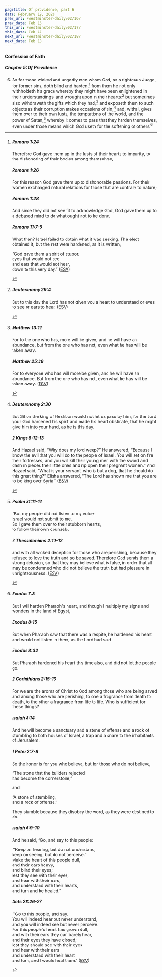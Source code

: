 ```yaml
---
pagetitle: Of providence, part 6
date: February 19, 2020
prev_url: /westminster-daily/02/16/
prev_date: Feb 16
this_url: /westminster-daily/02/17/
this_date: Feb 17
next_url: /westminster-daily/02/18/
next_date: Feb 18
---
```


#### Confession of Faith

##### Chapter 5: Of Providence

6. As for those wicked and ungodly men whom God, as a righteous Judge, for former sins, doth blind and harden,[^fnref:wcf1] from them he not only withholdeth his grace whereby they might have been enlightened in their understandings, and wrought upon in their hearts;[^fnref:wcf2] but sometimes also withdraweth the gifts which they had,[^fnref:wcf3] and exposeth them to such objects as their corruption makes occasions of sin;[^fnref:wcf4] and, withal, gives them over to their own lusts, the temptations of the world, and the power of Satan,[^fnref:wcf5] whereby it comes to pass that they harden themselves, even under those means which God useth for the softening of others.[^fnref:wcf6]

[^fnref:wcf1]: <div class="esv"><h5>Romans 1:24</h5> <div class="esv-text"><p id="p45001024.01-1">Therefore God gave them up in the lusts of their hearts to impurity, to the dishonoring of their bodies among themselves,</p> </div><h5>Romans 1:26</h5> <div class="esv-text"><p id="p45001026.01-2">For this reason God gave them up to dishonorable passions. For their women exchanged natural relations for those that are contrary to nature;</p> </div><h5>Romans 1:28</h5> <div class="esv-text"><p id="p45001028.01-3">And since they did not see fit to acknowledge God, God gave them up to a debased mind to do what ought not to be done.</p> </div><h5>Romans 11:7-8</h5> <div class="esv-text"><p id="p45011007.01-4">What then? Israel failed to obtain what it was seeking. The elect obtained it, but the rest were hardened, as it is written,</p> <div class="block-indent"> <p class="line-group" id="p45011008.05-4">&#8220;God gave them a spirit of stupor,<br /> <span class="indent"></span>eyes that would not see<br /> <span class="indent"></span>and ears that would not hear,<br /> down to this very day.&#8221;  (<a href="http://www.esv.org" class="copyright">ESV</a>)</p> </div> </div> </div>

[^fnref:wcf2]: <div class="esv"><h5>Deuteronomy 29:4</h5> <div class="esv-text"><p id="p05029004.01-1">But to this day the <span class="small-caps">Lord</span> has not given you a heart to understand or eyes to see or ears to hear.  (<a href="http://www.esv.org" class="copyright">ESV</a>)</p> </div> </div>

[^fnref:wcf3]: <div class="esv"><h5>Matthew 13:12</h5> <div class="esv-text"><p id="p40013012.01-1"><span class="woc">For to the one who has, more will be given, and he will have an abundance, but from the one who has not, even what he has will be taken away.</span></p> </div><h5>Matthew 25:29</h5> <div class="esv-text"><p id="p40025029.01-2"><span class="woc">For to everyone who has will more be given, and he will have an abundance. But from the one who has not, even what he has will be taken away.</span>  (<a href="http://www.esv.org" class="copyright">ESV</a>)</p> </div> </div>

[^fnref:wcf4]: <div class="esv"><h5>Deuteronomy 2:30</h5> <div class="esv-text"><p id="p05002030.01-1">But Sihon the king of Heshbon would not let us pass by him, for the <span class="small-caps">Lord</span> your God hardened his spirit and made his heart obstinate, that he might give him into your hand, as he is this day.</p> </div><h5>2 Kings 8:12-13</h5> <div class="esv-text"><p id="p12008012.01-2">And Hazael said, &#8220;Why does my lord weep?&#8221; He answered, &#8220;Because I know the evil that you will do to the people of Israel. You will set on fire their fortresses, and you will kill their young men with the sword and dash in pieces their little ones and rip open their pregnant women.&#8221; And Hazael said, &#8220;What is your servant, who is but a dog, that he should do this great thing?&#8221; Elisha answered, &#8220;The <span class="small-caps">Lord</span> has shown me that you are to be king over Syria.&#8221;  (<a href="http://www.esv.org" class="copyright">ESV</a>)</p> </div> </div>

[^fnref:wcf5]: <div class="esv"><h5>Psalm 81:11-12</h5> <div class="esv-text"><div class="block-indent"> <p class="line-group" id="p19081011.01-1">&#8220;But my people did not listen to my voice;<br /> <span class="indent"></span>Israel would not submit to me.<br />  So I gave them over to their stubborn hearts,<br /> <span class="indent"></span>to follow their own counsels.</p> </div> </div><h5>2 Thessalonians 2:10-12</h5> <div class="esv-text"><p id="p53002010.01-2">and with all wicked deception for those who are perishing, because they refused to love the truth and so be saved. Therefore God sends them a strong delusion, so that they may believe what is false, in order that all may be condemned who did not believe the truth but had pleasure in unrighteousness.  (<a href="http://www.esv.org" class="copyright">ESV</a>)</p> </div> </div>

[^fnref:wcf6]: <div class="esv"><h5>Exodus 7:3</h5> <div class="esv-text"><p id="p02007003.01-1">But I will harden Pharaoh's heart, and though I multiply my signs and wonders in the land of Egypt,</p> </div><h5>Exodus 8:15</h5> <div class="esv-text"><p id="p02008015.01-2">But when Pharaoh saw that there was a respite, he hardened his heart and would not listen to them, as the <span class="small-caps">Lord</span> had said.</p> </div><h5>Exodus 8:32</h5> <div class="esv-text"><p id="p02008032.01-3">But Pharaoh hardened his heart this time also, and did not let the people go.</p> </div><h5>2 Corinthians 2:15-16</h5> <div class="esv-text"><p id="p47002015.01-4">For we are the aroma of Christ to God among those who are being saved and among those who are perishing, to one a fragrance from death to death, to the other a fragrance from life to life. Who is sufficient for these things?</p> </div><h5>Isaiah 8:14</h5> <div class="esv-text"><p id="p23008014.01-5">And he will become a sanctuary and a stone of offense and a rock of stumbling to both houses of Israel, a trap and a snare to the inhabitants of Jerusalem.</p> </div><h5>1 Peter 2:7-8</h5> <div class="esv-text"><p class="same-paragraph" id="p60002007.01-6">So the honor is for you who believe, but for those who do not believe,</p> <div class="block-indent"> <p class="line-group" id="p60002007.16-6">&#8220;The stone that the builders rejected<br /> <span class="indent"></span>has become the cornerstone,&#8221;</p> </div>  <p class="same-paragraph" id="p60002008.01-6">and</p> <div class="block-indent"> <p class="line-group" id="p60002008.02-6">&#8220;A stone of stumbling,<br /> <span class="indent"></span>and a rock of offense.&#8221;</p> </div> <p class="same-paragraph" id="p60002008.11-6">They stumble because they disobey the word, as they were destined to do.</p> </div><h5>Isaiah 6:9-10</h5> <div class="esv-text"><p id="p23006009.01-7">And he said, &#8220;Go, and say to this people:</p> <div class="block-indent"> <p class="line-group" id="p23006009.10-7">&#8220;&#8216;Keep on hearing, but do not understand;<br /> keep on seeing, but do not perceive.&#8217;<br />  Make the heart of this people dull,<br /> <span class="indent"></span>and their ears heavy,<br /> <span class="indent"></span>and blind their eyes;<br /> lest they see with their eyes,<br /> <span class="indent"></span>and hear with their ears,<br /> and understand with their hearts,<br /> <span class="indent"></span>and turn and be healed.&#8221;</p> </div> </div><h5>Acts 28:26-27</h5> <div class="esv-text"><div class="block-indent"> <p class="line-group" id="p44028026.01-8">&#8220;&#8216;Go to this people, and say,<br /> You will indeed hear but never understand,<br /> <span class="indent"></span>and you will indeed see but never perceive.<br />  For this people's heart has grown dull,<br /> <span class="indent"></span>and with their ears they can barely hear,<br /> <span class="indent"></span>and their eyes they have closed;<br /> lest they should see with their eyes<br /> <span class="indent"></span>and hear with their ears<br /> and understand with their heart<br /> <span class="indent"></span>and turn, and I would heal them.&#8217;  (<a href="http://www.esv.org" class="copyright">ESV</a>)</p> </div> </div> </div>

